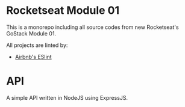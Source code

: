 # Rocketseat Module 01

This is a monorepo including all source codes from new Rocketseat's GoStack Module 01.

All projects are linted by:

* [Airbnb's ESlint](https://www.npmjs.com/package/eslint-config-airbnb)

# API

A simple API written in NodeJS using ExpressJS.